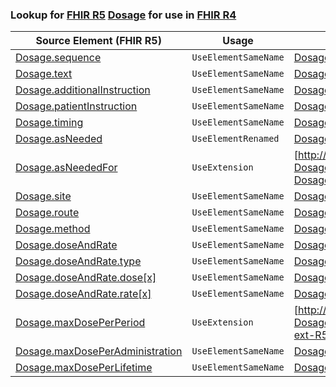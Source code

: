 ### Lookup for [FHIR R5](https://hl7.org/fhir/R5/) [Dosage](https://hl7.org/fhir/R5/Dosage.html) for use in [FHIR R4](https://hl7.org/fhir/R4/)

| Source Element (FHIR R5) | Usage | Target |
| -------------- | ----- | ------ |
| [Dosage.sequence](https://hl7.org/fhir/R5/Dosage.html#resource) | `UseElementSameName` | [Dosage.sequence](https://hl7.org/fhir/R4/Dosage.html#resource) |
| [Dosage.text](https://hl7.org/fhir/R5/Dosage.html#resource) | `UseElementSameName` | [Dosage.text](https://hl7.org/fhir/R4/Dosage.html#resource) |
| [Dosage.additionalInstruction](https://hl7.org/fhir/R5/Dosage.html#resource) | `UseElementSameName` | [Dosage.additionalInstruction](https://hl7.org/fhir/R4/Dosage.html#resource) |
| [Dosage.patientInstruction](https://hl7.org/fhir/R5/Dosage.html#resource) | `UseElementSameName` | [Dosage.patientInstruction](https://hl7.org/fhir/R4/Dosage.html#resource) |
| [Dosage.timing](https://hl7.org/fhir/R5/Dosage.html#resource) | `UseElementSameName` | [Dosage.timing](https://hl7.org/fhir/R4/Dosage.html#resource) |
| [Dosage.asNeeded](https://hl7.org/fhir/R5/Dosage.html#resource) | `UseElementRenamed` | [Dosage.asNeeded[x]](https://hl7.org/fhir/R4/Dosage.html#resource) |
| [Dosage.asNeededFor](https://hl7.org/fhir/R5/Dosage.html#resource) | `UseExtension` | [http://hl7.org/fhir/5.0/StructureDefinition/extension-Dosage.asNeededFor](StructureDefinition-ext-R5-Dosage.asNeededFor.html) |
| [Dosage.site](https://hl7.org/fhir/R5/Dosage.html#resource) | `UseElementSameName` | [Dosage.site](https://hl7.org/fhir/R4/Dosage.html#resource) |
| [Dosage.route](https://hl7.org/fhir/R5/Dosage.html#resource) | `UseElementSameName` | [Dosage.route](https://hl7.org/fhir/R4/Dosage.html#resource) |
| [Dosage.method](https://hl7.org/fhir/R5/Dosage.html#resource) | `UseElementSameName` | [Dosage.method](https://hl7.org/fhir/R4/Dosage.html#resource) |
| [Dosage.doseAndRate](https://hl7.org/fhir/R5/Dosage.html#resource) | `UseElementSameName` | [Dosage.doseAndRate](https://hl7.org/fhir/R4/Dosage.html#resource) |
| [Dosage.doseAndRate.type](https://hl7.org/fhir/R5/Dosage.html#resource) | `UseElementSameName` | [Dosage.doseAndRate.type](https://hl7.org/fhir/R4/Dosage.html#resource) |
| [Dosage.doseAndRate.dose[x]](https://hl7.org/fhir/R5/Dosage.html#resource) | `UseElementSameName` | [Dosage.doseAndRate.dose[x]](https://hl7.org/fhir/R4/Dosage.html#resource) |
| [Dosage.doseAndRate.rate[x]](https://hl7.org/fhir/R5/Dosage.html#resource) | `UseElementSameName` | [Dosage.doseAndRate.rate[x]](https://hl7.org/fhir/R4/Dosage.html#resource) |
| [Dosage.maxDosePerPeriod](https://hl7.org/fhir/R5/Dosage.html#resource) | `UseExtension` | [http://hl7.org/fhir/5.0/StructureDefinition/extension-Dosage.maxDosePerPeriod](StructureDefinition-ext-R5-Dosage.maxDosePerPeriod.html) |
| [Dosage.maxDosePerAdministration](https://hl7.org/fhir/R5/Dosage.html#resource) | `UseElementSameName` | [Dosage.maxDosePerAdministration](https://hl7.org/fhir/R4/Dosage.html#resource) |
| [Dosage.maxDosePerLifetime](https://hl7.org/fhir/R5/Dosage.html#resource) | `UseElementSameName` | [Dosage.maxDosePerLifetime](https://hl7.org/fhir/R4/Dosage.html#resource) |
